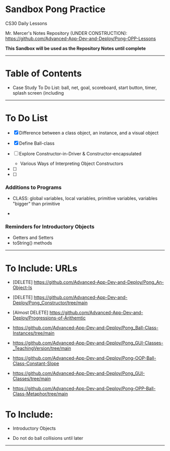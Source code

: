 # Sandbox Pong Practice
CS30 Daily Lessons

Mr. Mercer's Notes Repository (UNDER CONSTRUCTION): https://github.com/Advanced-App-Dev-and-Deploy/Pong-OPP-Lessons

**This Sandbox will be used as the Repository Notes until complete**

---

# Table of Contents
- Case Study To Do List: ball, net, goal, scoreboard, start button, timer, splash screen (including 

---

# To Do List
- [x] Difference between a class object, an instance, and a visual object
- [x] Define Ball-class
- [ ] Explore Constructor-in-Driver & Constructor-encapsulated
  - Various Ways of Interpreting Object Constructors
- [ ] 

- [ ] 
### Additions to Programs
- CLASS: global variables, local variables, primitive variables, variables "bigger" than primitive

- 
### Reminders for Introductory Objects
- Getters and Setters
- toString() methods


---

# To Include: URLs
- [DELETE] https://github.com/Advanced-App-Dev-and-Deploy/Pong_An-Object-Is
- [DELETE] https://github.com/Advanced-App-Dev-and-Deploy/Pong_Constructor/tree/main
- [Almost DELETE] https://github.com/Advanced-App-Dev-and-Deploy/Progressions-of-Arithemtic
- https://github.com/Advanced-App-Dev-and-Deploy/Pong_Ball-Class-Instances/tree/main
- https://github.com/Advanced-App-Dev-and-Deploy/Pong_GUI-Classes-_TeachingVersion/tree/main
- https://github.com/Advanced-App-Dev-and-Deploy/Pong-OOP-Ball-Class-Constant-Slope
- https://github.com/Advanced-App-Dev-and-Deploy/Pong_GUI-Classes/tree/main

- https://github.com/Advanced-App-Dev-and-Deploy/Pong-OPP-Ball-Class-Metaphor/tree/main

# To Include: 
- Introductory Objects

- Do not do ball collisions until later

---
